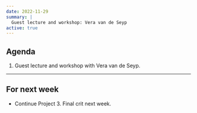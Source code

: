 ```yaml
---
date: 2022-11-29
summary: |
  Guest lecture and workshop: Vera van de Seyp
active: true
---
```


## Agenda
 
1. Guest lecture and workshop with Vera van de Seyp.


------------



## For next week

* Continue Project 3. Final crit next week.